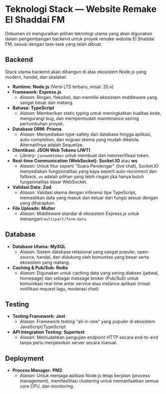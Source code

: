 # Teknologi Stack — Website Remake El Shaddai FM

Dokumen ini menguraikan pilihan teknologi utama yang akan digunakan dalam pengembangan backend untuk proyek remake website El Shaddai FM, sesuai dengan task-task yang telah dibuat.

## Backend

Stack utama backend akan dibangun di atas ekosistem Node.js yang modern, handal, dan skalabel.

- **Runtime:** **Node.js** (Versi LTS terbaru, misal: 20.x)
- **Framework:** **Express.js**
  - *Alasan:* Ringan, fleksibel, dan memiliki ekosistem middleware yang sangat besar dan matang.
- **Bahasa:** **TypeScript**
  - *Alasan:* Memberikan static typing untuk meningkatkan kualitas kode, mengurangi bug, dan mempermudah maintenance seiring pertumbuhan proyek.
- **Database ORM:** **Prisma**
  - *Alasan:* Menyediakan type-safety dari database hingga aplikasi, auto-completion, dan migrasi skema yang mudah dikelola. Alternatifnya adalah Sequelize.
- **Otentikasi:** **JSON Web Tokens (JWT)**
  - *Library:* `jsonwebtoken` untuk membuat dan memverifikasi token.
- **Real-time Communication (WebSocket):** **Socket.IO** atau **ws**
  - *Alasan:* Untuk fitur seperti "Suara Pendengar" (live chat), Socket.IO menyediakan fungsionalitas yang kaya seperti auto-reconnect dan fallback. `ws` adalah pilihan yang lebih ringan jika hanya butuh fungsionalitas dasar WebSocket.
- **Validasi Data:** **Zod**
  - *Alasan:* Validasi skema dengan inferensi tipe TypeScript, memastikan data yang masuk dan keluar dari fungsi sesuai dengan yang diharapkan.
- **File Uploads:** **Multer**
  - *Alasan:* Middleware standar di ekosistem Express.js untuk menangani `multipart/form-data`.

## Database

- **Database Utama:** **MySQL**
  - *Alasan:* Sistem database relasional yang sangat populer, open-source, handal, dan didukung oleh komunitas yang besar serta ekosistem yang matang.
- **Caching & Pub/Sub:** **Redis**
  - *Alasan:* Digunakan untuk caching data yang sering diakses (jadwal, homepage) dan sebagai message broker (Pub/Sub) untuk komunikasi real-time antar service atau instance aplikasi (misal: notifikasi request lagu, moderasi chat).

## Testing

- **Testing Framework:** **Jest**
  - *Alasan:* Framework testing "all-in-one" yang populer di ekosistem JavaScript/TypeScript.
- **API Integration Testing:** **Supertest**
  - *Alasan:* Memudahkan pengujian endpoint HTTP secara end-to-end tanpa perlu menjalankan server secara manual.

## Deployment

- **Process Manager:** **PM2**
  - *Alasan:* Untuk menjaga aplikasi Node.js tetap berjalan (process management), memfasilitasi clustering untuk memanfaatkan semua core CPU, dan monitoring.
